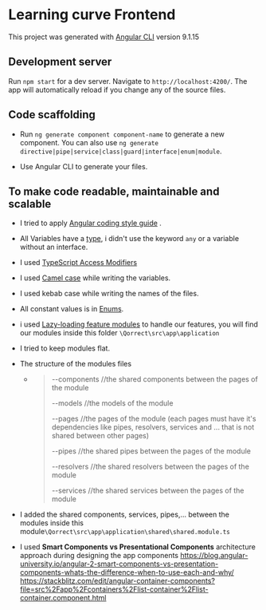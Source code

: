 # Learning curve Frontend

This project was generated with [Angular CLI](https://github.com/angular/angular-cli) version 9.1.15

## Development server

Run `npm start` for a dev server. Navigate to `http://localhost:4200/`. The app will automatically reload if you change any of the source files.

## Code scaffolding

- Run `ng generate component component-name` to generate a new component. You can also use `ng generate directive|pipe|service|class|guard|interface|enum|module`.


- Use Angular CLI to generate your files.

  

## To make code readable, maintainable and scalable

- I tried to apply  [Angular coding style guide](https://angular.io/guide/styleguide) .


- All Variables  have a [type](https://www.typescriptlang.org/docs/handbook/basic-types.html), i didn't use the keyword `any` or a variable without an interface. 

- I used [TypeScript Access Modifiers](https://www.typescripttutorial.net/typescript-tutorial/typescript-access-modifiers/)

- I used [Camel case](https://en.wikipedia.org/wiki/Camel_case)  while writing the variables.

- I used kebab case while writing the names of the files. 

- All constant values is in [Enums](https://www.typescriptlang.org/docs/handbook/enums.html).


- i used [Lazy-loading feature modules](https://angular.io/guide/lazy-loading-ngmodules) to handle our features, you will find our modules inside this folder `\Qorrect\src\app\application` 

- I tried to keep modules flat.

- The structure of the  modules files  

  - > --components  //the shared components between the pages of the module
    >
    > --models  //the models of the module
    >
    > --pages  //the pages of the module (each pages must have it's dependencies like pipes, resolvers, services and ...   that is not shared between other pages)
    >
    > --pipes //the shared pipes between the pages of the module
    >
    > --resolvers //the shared resolvers between the pages of the module
    >
    > --services  //the shared services between the pages of the module
  
- I added the shared components, services, pipes,... between the modules inside this module`\Qorrect\src\app\application\shared\shared.module.ts` 

- I used **Smart Components vs Presentational Components** architecture approach during designing the app components
  https://blog.angular-university.io/angular-2-smart-components-vs-presentation-components-whats-the-difference-when-to-use-each-and-why/
  https://stackblitz.com/edit/angular-container-components?file=src%2Fapp%2Fcontainers%2Flist-container%2Flist-container.component.html

  

